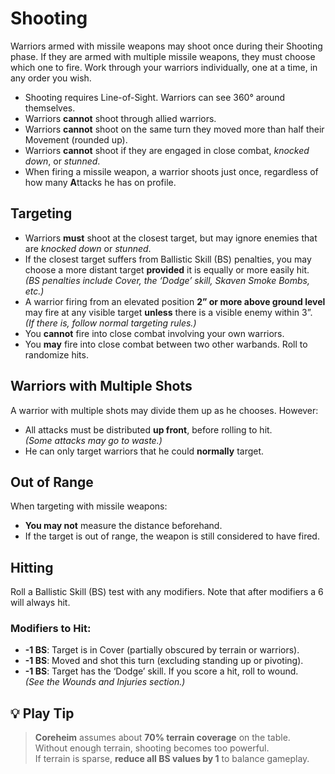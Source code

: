 # Shooting
Warriors armed with missile weapons may shoot once during their Shooting phase. If they are armed with multiple missile weapons, they must choose which one to fire. Work through your warriors individually, one at a time, in any order you wish.
- Shooting requires Line-of-Sight. Warriors can see 360° around themselves.
- Warriors **cannot** shoot through allied warriors.
- Warriors **cannot** shoot on the same turn they moved more than half their Movement (rounded up).
- Warriors **cannot** shoot if they are engaged in close combat, _knocked down_, or _stunned_.
- When firing a missile weapon, a warrior shoots just once, regardless of how many **A**ttacks he has on profile.
## Targeting
- Warriors **must** shoot at the closest target, but may ignore enemies that are _knocked down_ or _stunned_.
- If the closest target suffers from Ballistic Skill (BS) penalties, you may choose a more distant target **provided** it is equally or more easily hit.  
  _(BS penalties include Cover, the ‘Dodge’ skill, Skaven Smoke Bombs, etc.)_
- A warrior firing from an elevated position **2” or more above ground level** may fire at any visible target **unless** there is a visible enemy within 3”.  
  _(If there is, follow normal targeting rules.)_
- You **cannot** fire into close combat involving your own warriors.  
- You **may** fire into close combat between two other warbands. Roll to randomize hits.
## Warriors with Multiple Shots
A warrior with multiple shots may divide them up as he chooses. However:
- All attacks must be distributed **up front**, before rolling to hit.  
  _(Some attacks may go to waste.)_
- He can only target warriors that he could **normally** target.
## Out of Range
When targeting with missile weapons:
- **You may not** measure the distance beforehand.
- If the target is out of range, the weapon is still considered to have fired.
## Hitting
Roll a Ballistic Skill (BS) test with any modifiers. Note that after modifiers a 6 will always hit.
### Modifiers to Hit:
- **-1 BS**: Target is in Cover (partially obscured by terrain or warriors).
- **-1 BS**: Moved and shot this turn (excluding standing up or pivoting).
- **-1 BS**: Target has the ‘Dodge’ skill.
If you score a hit, roll to wound.  
_(See the Wounds and Injuries section.)_
## 💡 Play Tip

> **Coreheim** assumes about **70% terrain coverage** on the table.  
> Without enough terrain, shooting becomes too powerful.  
> If terrain is sparse, **reduce all BS values by 1** to balance gameplay.